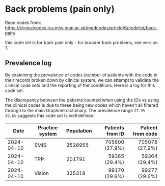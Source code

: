 # Back problems (pain only)

Read codes from: https://clinicalcodes.rss.mhs.man.ac.uk/medcodes/article/6/codelist/back-pain/ 

this code set is for back pain only - for broader back problems, see version 1.


## Prevalence log

By examining the prevalence of codes (number of patients with the code in their record) broken down by clinical system, we can attempt to validate the clinical code sets and the reporting of the conditions. Here is a log for this code set.

The discrepancy between the patients counted when using the IDs vs using the clinical codes is due to these being new codes which haven't all filtered through to the main Graphnet dictionary. The prevalence range `27.9% - 29.6%` suggests this code set is well defined.

| Date       | Practice system | Population | Patients from ID | Patient from code |
| ---------- | --------------- | ---------- | ---------------: | ----------------: |
| 2024-04-10 | EMIS | 2528955 | 705600 (27.9%) | 705078 (27.9%) | 
| 2024-04-10 | TPP | 201791 | 59365 (29.4%) | 59364 (29.4%) | 
| 2024-04-10 | Vision | 335318 | 99170 (29.6%) | 99277 (29.6%) | 
